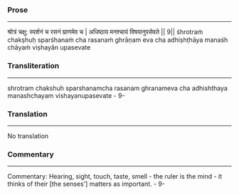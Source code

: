 ### Prose 
 --- 
श्रोत्रं चक्षु: स्पर्शनं च रसनं घ्राणमेव च |
अधिष्ठाय मनश्चायं विषयानुपसेवते || 9||
śhrotraṁ chakṣhuḥ sparśhanaṁ cha rasanaṁ ghrāṇam eva cha
adhiṣhṭhāya manaśh chāyaṁ viṣhayān upasevate

### Transliteration 
 --- 
shrotram chakshuh sparshanamcha rasanam ghranameva cha adhishthaya manashchayam vishayanupasevate - 9-

### Translation 
 --- 
No translation

### Commentary 
 --- 
Commentary: Hearing, sight, touch, taste, smell - the ruler is the mind - it thinks of their [the senses’] matters as important. - 9-